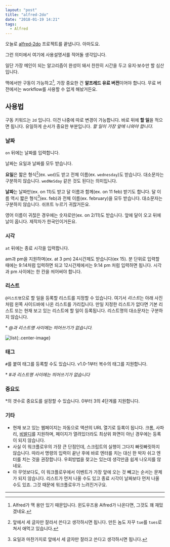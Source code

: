 ```yaml
---
layout: "post"
title: "alfred-2do"
date: "2018-01-19 14:21"
tags:
  - Alfred
---
```


오늘로 [alfred-2do](https://github.com/canorus/alfred-2do) 프로젝트를 끝냅니다. 아마도요.

그런 의미에서 여기에 사용설명서를 적어둘 생각입니다.

일단 가장 메인이 되는 알고리즘이 완성이 돼서 찬찬히 시간을 두고 유지·보수만 할 심산입니다.

맥에서만 구동이 가능하고[^1], 가장 중요한 건 **알프레드 유료 버전**이어야 합니다. 무료 버전에서는 workflow를 사용할 수 없게 해놨거든요.

[^1]: Alfred가 맥 용만 있기 때문입니다. 윈도우즈용 Alfred가 나온다면, 그것도 꽤 재밌겠네요.

## 사용법

구동 키워드는 `2d` 입니다. 이건 나중에 따로 변경이 가능합니다. 바로 뒤에 **할 일**을 적으면 됩니다. 유일하게 순서가 중요한 부분입니다. *할 일이 가장 앞에 나와야 합니다*.

### 날짜

`on` 뒤에는 날짜를 입력합니다.

날짜는 요일과 날짜를 모두 받습니다.

**요일**은 짧은 형식[^2](ex. `wed`)도 받고 전체 이름(ex. `wednesday`)도 받습니다. 대소문자는 구분하지 않습니다. `wedNeSday` 같은 것도 된다는 의미입니다.

[^2]: 앞에서 세 글자만 잘라서 쓴다고 생각하시면 됩니다. 만든 놈도 자꾸 `tue`를 `tues`로 쳐서 애먹고 있습니다.

**날짜**는 날짜만(ex. on 11)도 받고 달 이름과 함께(ex. on 11 feb) 받기도 합니다. 달 이름 역시 짧은 형식[^3](ex. feb)과 전체 이름(ex. february)을 모두 받습니다. 대소문자는 구분하지 않습니다. 쉬프트 누르기 귀찮거든요.

[^3]: 요일과 마찬가지로 앞에서 세 글자만 잘라고 쓴다고 생각하시면 됩니다.

영어 이름이 귀찮은 경우에는 숫자로만(ex. on 2/11)도 받습니다. 앞에 달이 오고 뒤에 날이 옵니다. 제작자가 한국인이거든요.

### 시각

`at` 뒤에는 종료 시각을 입력합니다.

am과 pm을 지원하며(ex. at 3 pm) 24시간제도 받습니다(ex 15). 분 단위로 입력할 때에는 9:14처럼 입력하면 되고 12시간제에서는 9:14 pm 처럼 입력하면 됩니다. 시각과 pm 사이에는 한 칸을 씌어써야 합니다.

### 리스트

`@리스트명`으로 할 일을 등록할 리스트를 지정할 수 있습니다. 여기서 *리스트*는 아래 사진처럼 왼쪽 사이드바에 나온 리스트를 가리킵니다. 만일 지정한 리스트가 없다면 기본 리스트 또는 현재 보고 있는 리스트에 할 일이 등록됩니다. 리스트명의 대소문자는 구분하지 않습니다.

\* *@과 리스트명 사이에는 띄어쓰기가 없습니다.*

![list](https://d.pr/i/gq8AGK+){:.center-image}

### 태그

`#`를 붙여 태그를 등록할 수도 있습니다. v1.0-1부터 복수의 태그를 지원합니다.

\* *#과 리스트명 사이에는 띄어쓰기가 없습니다*

### 중요도

\*의 갯수로 중요도를 설정할 수 있습니다. 0부터 3의 4단계를 지원합니다.

### 기타

- 현재 보고 있는 웹페이지는 자동으로 액션의 URL 열기로 등록이 됩니다. 크롬, 사파리, [비발디](https://vivaldi.com)를 지원하며, 페이지가 열려있더라도 최상위 화면이 아닌 경우에는 등록이 되지 않습니다.
- 사실 이 워크플로우의 가장 큰 단점인데, 스크립트의 실행이 그다지 빠릿빠릿하지 않습니다. 따라서 명령의 입력이 끝난 후에 바로 엔터를 치는 대신 한 박자 쉬고 엔터를 치는 것을 권장합니다. 우회방법을 찾고는 있는데 생각만큼 쉽게 나오지를 않네요.
- 아 무엇보다도, 이 워크플로우에서 이벤트가 가장 앞에 오는 것 빼고는 순서는 문제가 되지 않습니다. 리스트가 먼저 나올 수도 있고 종료 시각이 날짜보다 먼저 나올 수도 있죠. 그것 때문에 워크플로우가 느려진거구요.

------

